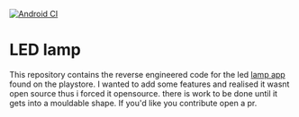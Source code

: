 [![Android CI](https://github.com/Pythonides/ledlamp/actions/workflows/android.yml/badge.svg)](https://github.com/Pythonides/ledlamp/actions/workflows/android.yml)
# LED lamp
This repository contains the reverse engineered code for the led [lamp app](https://play.google.com/store/apps/details?id=com.ledlamp&pcampaignid=web_share) found on the playstore.
I wanted to add some features and realised it wasnt open source thus i forced it opensource.
there is work to be done until it gets into a mouldable shape. If you'd like you contribute open a pr.
